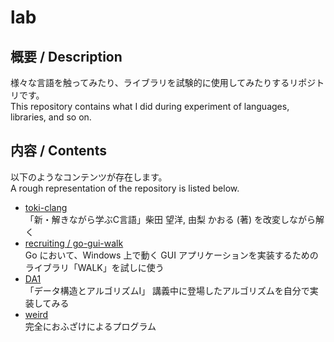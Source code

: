 # lab

## 概要 / Description
様々な言語を触ってみたり、ライブラリを試験的に使用してみたりするリポジトリです。  
This repository contains what I did during experiment of languages, libraries, and so on.

## 内容 / Contents
以下のようなコンテンツが存在します。  
A rough representation of the repository is listed below.
* [toki-clang](https://github.com/yudejp/practice/tree/master/toki-clang)   
「新・解きながら学ぶC言語」柴田 望洋, 由梨 かおる (著) を改変しながら解く
* [recruiting / go-gui-walk](https://github.com/yudejp/practice/tree/master/recruiting/go-gui-walk)  
Go において、Windows 上で動く GUI アプリケーションを実装するためのライブラリ「WALK」を試しに使う
* [DA1](https://github.com/yudejp/practice/tree/master/DA1)  
「データ構造とアルゴリズムⅠ」 講義中に登場したアルゴリズムを自分で実装してみる
* [weird](https://github.com/yudejp/practice/tree/master/weird)  
完全におふざけによるプログラム
